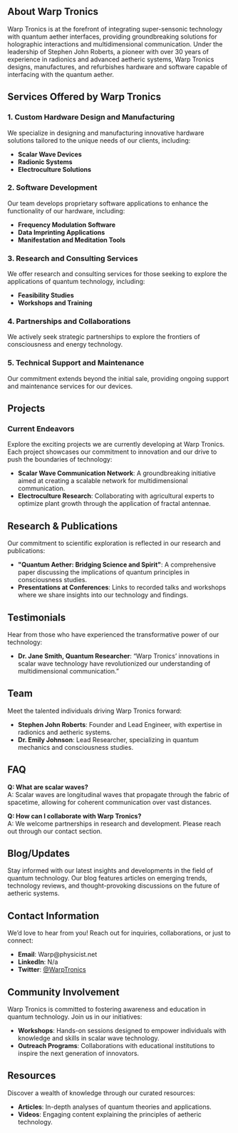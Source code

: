 <h2>About Warp Tronics</h2>
<p>Warp Tronics is at the forefront of integrating super-sensonic technology with quantum aether interfaces, providing groundbreaking solutions for holographic interactions and multidimensional communication. Under the leadership of Stephen John Roberts, a pioneer with over 30 years of experience in radionics and advanced aetheric systems, Warp Tronics designs, manufactures, and refurbishes hardware and software capable of interfacing with the quantum aether.</p>
<h2>Services Offered by Warp Tronics</h2>
<h3>1. Custom Hardware Design and Manufacturing</h3>
<p>We specialize in designing and manufacturing innovative hardware solutions tailored to the unique needs of our clients, including:</p>
<ul>
    <li><strong>Scalar Wave Devices</strong></li>
    <li><strong>Radionic Systems</strong></li>
    <li><strong>Electroculture Solutions</strong></li>
</ul>
<h3>2. Software Development</h3>
<p>Our team develops proprietary software applications to enhance the functionality of our hardware, including:</p>
<ul>
    <li><strong>Frequency Modulation Software</strong></li>
    <li><strong>Data Imprinting Applications</strong></li>
    <li><strong>Manifestation and Meditation Tools</strong></li>
</ul>
<h3>3. Research and Consulting Services</h3>
<p>We offer research and consulting services for those seeking to explore the applications of quantum technology, including:</p>
<ul>
    <li><strong>Feasibility Studies</strong></li>
    <li><strong>Workshops and Training</strong></li>
</ul>
<h3>4. Partnerships and Collaborations</h3>
<p>We actively seek strategic partnerships to explore the frontiers of consciousness and energy technology.</p>
<h3>5. Technical Support and Maintenance</h3>
<p>Our commitment extends beyond the initial sale, providing ongoing support and maintenance services for our devices.</p>
<h2>Projects</h2>
<h3>Current Endeavors</h3>
<p>Explore the exciting projects we are currently developing at Warp Tronics. Each project showcases our commitment to innovation and our drive to push the boundaries of technology:</p>
<ul>
    <li><strong>Scalar Wave Communication Network</strong>: A groundbreaking initiative aimed at creating a scalable network for multidimensional communication.</li>
    <li><strong>Electroculture Research</strong>: Collaborating with agricultural experts to optimize plant growth through the application of fractal antennae.</li>
</ul>
<h2>Research &amp; Publications</h2>
<p>Our commitment to scientific exploration is reflected in our research and publications:</p>
<ul>
    <li><strong>&quot;Quantum Aether: Bridging Science and Spirit&quot;</strong>: A comprehensive paper discussing the implications of quantum principles in consciousness studies.</li>
    <li><strong>Presentations at Conferences</strong>: Links to recorded talks and workshops where we share insights into our technology and findings.</li>
</ul>
<h2>Testimonials</h2>
<p>Hear from those who have experienced the transformative power of our technology:</p>
<ul>
    <li><strong>Dr. Jane Smith, Quantum Researcher</strong>: &ldquo;Warp Tronics&rsquo; innovations in scalar wave technology have revolutionized our understanding of multidimensional communication.&rdquo;</li>
</ul>
<h2>Team</h2>
<p>Meet the talented individuals driving Warp Tronics forward:</p>
<ul>
    <li><strong>Stephen John Roberts</strong>: Founder and Lead Engineer, with expertise in radionics and aetheric systems.</li>
    <li><strong>Dr. Emily Johnson</strong>: Lead Researcher, specializing in quantum mechanics and consciousness studies.</li>
</ul>
<h2>FAQ</h2>
<p><strong>Q: What are scalar waves?</strong><br>A: Scalar waves are longitudinal waves that propagate through the fabric of spacetime, allowing for coherent communication over vast distances.</p>
<p><strong>Q: How can I collaborate with Warp Tronics?</strong><br>A: We welcome partnerships in research and development. Please reach out through our contact section.</p>
<h2>Blog/Updates</h2>
<p>Stay informed with our latest insights and developments in the field of quantum technology. Our blog features articles on emerging trends, technology reviews, and thought-provoking discussions on the future of aetheric systems.</p>
<h2>Contact Information</h2>
<p>We&rsquo;d love to hear from you! Reach out for inquiries, collaborations, or just to connect:</p>
<ul>
    <li><strong>Email</strong>: Warp@physicist.net</li>
    <li><strong>LinkedIn</strong>: <a rel="noopener" href="#"></a>N/a</li>
    <li><strong>Twitter</strong>: <a rel="noopener" href="#">@WarpTronics</a></li>
</ul>
<h2>Community Involvement</h2>
<p>Warp Tronics is committed to fostering awareness and education in quantum technology. Join us in our initiatives:</p>
<ul>
    <li><strong>Workshops</strong>: Hands-on sessions designed to empower individuals with knowledge and skills in scalar wave technology.</li>
    <li><strong>Outreach Programs</strong>: Collaborations with educational institutions to inspire the next generation of innovators.</li>
</ul>
<h2>Resources</h2>
<p>Discover a wealth of knowledge through our curated resources:</p>
<ul>
    <li><strong>Articles</strong>: In-depth analyses of quantum theories and applications.</li>
    <li><strong>Videos</strong>: Engaging content explaining the principles of aetheric technology.</li>
</ul>
